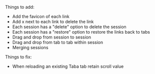 Things to add:

- Add the favicon of each link
- Add x next to each link to delete the link
- Each session has a "delete" option to delete the session
- Each session has a "restore" option to restore the links back to tabs
- Drag and drop from session to session
- Drag and drop from tab to tab within session 
- Merging sessions

Things to fix:
- When reloading an existing Taba tab retain scroll value
